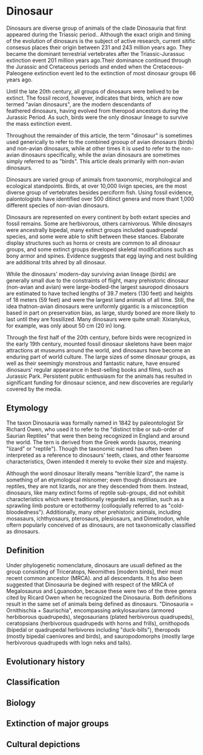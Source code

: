 # Dinosaur

Dinosaurs are diverse group of animals of the clade Dinosauria that first appeared
during the Triassic period.. Although the exact origin and timing of the evolution of dinosaurs is the
subject of active research, current sitific consesus places their origin between 231 and 243 million
years ago. They became the dominant terrestrial vertebrates after the Triassic-Jurassuc extinction event
201 million years ago.Their dominance continued through the Jurassic and Cretaceous periods and ended
when the Cretaceous-Paleogene extinction event led to the extinction of most dinosaur groups 66 years ago.

Until the late 20th century, all groups of dinosaurs were belived to be extinct. The fossil  record,
however, indicates that birds, which are now termed "avian dinosaurs", are the modern descendants of\
feathered dinosaurs, having evolved from theropod ancestors during the Jurassic Period. As such,
birds were the only dinosaur lineage to survive the mass extinction event.

Throughout the remainder of this article, the term "dinosaur" is sometimes used generically to refer
to the combined grooup of avian dinosaurs (birds) and non-avian dinosaurs, while at other times
it is used to refer to the non-avian dinosaurs specifically, while the avian dinosaurs are sometimes
simply referred to as "birds". This article deals primarily with non-avian dinosaurs.

Dinosaurs are varied group of animals from taxonomic, morphological and ecological standpoints.
Birds, at over 10,000 livign species, are the most diverse group of vertebrates besides perciform fish.
Using fossil evidence, palontologists have identified over 500 ditinct genera and more thant 1,000
different species of non-avian dinosaurs.

Dinosaurs are represented on every continent by both extant species and fossil remains. Some are
herbivorous, others carnivorous. While dinosayrs were ancestrally bipedal, many extinct groups included
quadrupedal species, and some were able to shift between these stances. Elaborate display structures such
as horns or crests are common to all dinosaur groups, and some extinct groups developed skeletal
modifications such as bony armor and spines. Evidence suggests that egg laying and nest building are
additional trits ahred by all dinosaur.

While the dinosaurs' modern-day surviving avian lineage (birds) are generally small due to the constraints of
flight, many prehistoric dinosaur (non-avian and avian) were large-bodied-the largest sauropod dinosaurs are
estimated to have teched lengths of 39.7 meters (130 feet) and heights of 18 meters (59 feet) and were the
largest land animals of all time. Still, the idea thatnon-avian dinosaurs were uniformly gigantic is a
misconception based in part on preservation bias, as large, sturdy boned are more likely to last until they
are fossilized. Many dinosaurs were quite small: Xixianykus, for example, was only about 50 cm (20 in) long.

Through the first half of the 20th century, before birds were recognized in the early 19th century, mounted
fossil dinosaur skeletons have been major attractions at museums  around the world, and dinosaurs have become
an enduring part of world culture. The large sizes of some dinosaur groups, as well as their seemingly monstrous
and fantastic nature, have ensured dinosaurs' regular appearance in best-selling books and films, such as
Jurassic Park. Persistent public enthusiasm for the animals has resulted in significant funding for dinosaur
science, and new discoveries are regularly covered by the media.

## Etymology

The taxon Dinosauria was formally named in 1842 by paleontologist Sir Richard Owen, who used it to refer to the "distinct tribe or
sub-order of Saurian Reptiles" that were then being recognized in England and around the world. The tern is derived from the Greek
words (sauros, meaning "lizard" or "reptile"). Though the taxonomic named has often been interpreted as a reference to dinosaurs'
teeth, claws, and other fearsome characteristics, Owen intended it merely to evoke their size and majesty.

Although the word dinosaur literally means "terrible lizard", the name is something of an etymological misnomer; even though dinosaurs
are reptiles, they are not lizards, nor are they descended from them. Instead, dinosaurs, like many extinct forms of reptile sub-groups,
did not exhibit characteristics which were traditionally regarded as reptilian, such as a sprawling limb posture or ectothermy
(colloquially referred to as "cold-bloodedness"). Additionally, many other prehistoric animals, including mosasaurs, ichthyosaurs,
pterosaurs, plesiosaurs, and Dimetrodon, while oftern popularly conceived of as dinosaurs, are not taxonomically classified as dinosaurs.

## Definition

Under phylogenetic nomenclature, dinosaurs are usuall defined as the group consisting of Triceratops, Neornithes [modern birds], their
most recent common ancestor (MRCA). and all descendants. It hs also been suggested that Dinosauria be degined with respect of the MRCA
of  Megalosaurus and Lguanodon, because these were two of the three genera cited by Ricard Owen when he recognized the Dinosauria. Both
definitions result in the same set of animals being defined as dinosaurs. "Dinosauria = Ornithischia + Saurischia", encompassing
ankylosaurians (armored herbiborous quadrupeds), stegosaurians (plated herbivorous quadrupeds), ceratopsians (herbivorous quadrupeds with
horns and frills), ornithopods (bipedal or quadrupedal herbivores including "duck-bills"), theropods (mostly bipedal caenivores and birds),
and sauropodomorphs (mostly large herbivorous quadrupeds with logn neks and tails).

## Evolutionary history

## Classification

## Biology

## Extinction of major groups

## Cultural depictions
